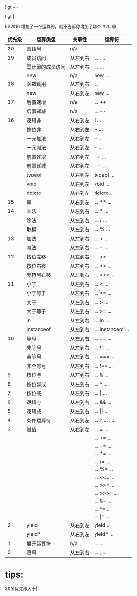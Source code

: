 

! gt + -

! gt |

ES2016 增加了一个运算符，就不告诉你增加了哪个 #20 😂

| 优先级 | 运算类型         | 关联性   | 运算符           |
| ------ | ---------------- | -------- | ---------------- |
| 20     | 圆括号           | n/a      |                  |
| 19     | 成员访问         | 从左到右 | … . …            |
|        | 需计算的成员访问 | 从左到右 | …  …             |
|        | new              | n/a      | new …            |
| 18     | 函数调用         | 从左到右 | …                |
|        | new              | 从右到左 | new …            |
| 17     | 后置递增         | n/a      | … ++             |
|        | 后置递减         | n/a      | … --             |
| 16     | 逻辑非           | 从右到左 | ! …              |
|        | 按位非           | 从右到左 | ~ …              |
|        | 一元加法         | 从右到左 | + …              |
|        | 一元减法         | 从右到左 | - …              |
|        | 前置递增         | 从右到左 | ++ …             |
|        | 前置递减         | 从右到左 | -- …             |
|        | typeof           | 从右到左 | typeof …         |
|        | void             | 从右到左 | void …           |
|        | delete           | 从右到左 | delete …         |
| 15     | 幂               | 从右到左 | … ** …           |
| 14     | 乘法             | 从左到右 | … * …            |
|        | 除法             | 从左到右 | … / …            |
|        | 取模             | 从左到右 | … % …            |
| 13     | 加法             | 从左到右 | … + …            |
|        | 减法             | 从左到右 | … - …            |
| 12     | 按位左移         | 从左到右 | …   << …         |
|        | 按位右移         | 从左到右 | …   >> …         |
|        | 无符号右移       | 从左到右 | …   >>> …        |
| 11     | 小于             | 从左到右 | …   < …          |
|        | 小于等于         | 从左到右 | …   <= …         |
|        | 大于             | 从左到右 | …   > …          |
|        | 大于等于         | 从左到右 | …   >= …         |
|        | in               | 从左到右 | … in …           |
|        | instanceof       | 从左到右 | …   instanceof … |
| 10     | 等号             | 从左到右 | … == …           |
|        | 非等号           | 从左到右 | … != …           |
|        | 全等号           | 从左到右 | … === …          |
|        | 非全等号         | 从左到右 | … !== …          |
| 9      | 按位与           | 从左到右 | …   & …          |
| 8      | 按位异或         | 从左到右 | … ^ …            |
| 7      | 按位或           | 从左到右 | … \| …           |
| 6      | 逻辑与           | 从左到右 | …   && …         |
| 5      | 逻辑或           | 从左到右 | … \|\| …         |
| 4      | 条件运算符       | 从右到左 | … ? … : …        |
| 3      | 赋值             | 从右到左 | … = …            |
|        |                  |          | … += …           |
|        |                  |          | … -= …           |
|        |                  |          | … *= …           |
|        |                  |          | … /= …           |
|        |                  |          | … %= …           |
|        |                  |          | …   <<= …        |
|        |                  |          | …   >>= …        |
|        |                  |          | …   >>>= …       |
|        |                  |          | …   &= …         |
|        |                  |          | … ^= …           |
|        |                  |          | … \|= …          |
| 2      | yield            | 从右到左 | yield …          |
|        | yield*           | 从右到左 | yield* …         |
| 1      | 展开运算符       | n/a      | ... …            |
| 0      | 逗号             | 从左到右 | … , …            |


# tips:
&&的优先级大于||